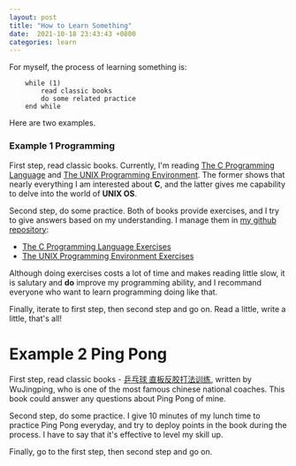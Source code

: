 ```yaml
---
layout: post
title: "How to Learn Something"
date:  2021-10-18 23:43:43 +0800
categories: learn
---
```


For myself, the process of learning something is:
```
    while (1)
        read classic books
        do some related practice
    end while
```

Here are two examples.

### Example 1 Programming

First step, read classic books. Currently, I'm reading [The C Programming Language](https://www.amazon.com/Programming-Language-Dennis-M-Ritchie/dp/0876925964) and [The UNIX Programming Environment](https://www.amazon.com/Unix-Programming-Environment-Prentice-Hall-Software/dp/013937681X).
The former shows that nearly everything I am interested about **C**, and the latter gives me capability to delve into the world of **UNIX OS**.

Second step, do some practice. Both of books provide exercises, and I try to give answers based on my understanding. 
I manage them in [my github repository](https://github.com/guo-sj/):

- [The C Programming Language Exercises](https://github.com/guo-sj/c-language-exercise)
- [The UNIX Programming Environment Exercises](https://github.com/guo-sj/The-UNIX-Programming-Environment)

Although doing exercises costs a lot of time and makes reading little slow, it is salutary and **do** improve my programming ability, and I recommand everyone who want to learn programming doing like that.

Finally, iterate to first step, then second step and go on. Read a little, write a little, that's all!

# Example 2 Ping Pong

First step, read classic books - [乒乓球 直板反胶打法训练](https://book.douban.com/subject/3004601/), written by WuJingping, who is 
one of the most famous chinese national coaches. This book could answer any questions about Ping Pong of mine.

Second step, do some practice. I give 10 minutes of my lunch time to practice Ping Pong everyday, and try to deploy points in the book during the process. I have to say that it's effective to level my skill up.

Finally, go to the first step, then second step and go on.

